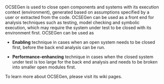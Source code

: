 OCSEGen is used to close open components and systems with its execution context (environment), generated based on assumptions specified by a user or extracted from the code. OCSEGen can be used as a front end for analysis techniques such as testing, model checking and symbolic execution, which may require the system under test to be closed with its environment first. OCSEGen can be used as

  * **Enabling** technique in cases when an open system needs to be closed first, before the back end analysis can be run.

  * **Performance-enhancing** technique in cases when the closed system under test is too large for the back end analysis and needs to be broken into smaller open modules first.

To learn more about OCSEGen, please visit its wiki pages.